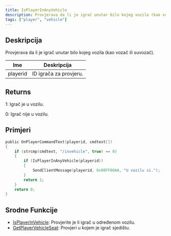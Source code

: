 ```yaml
---
title: IsPlayerInAnyVehicle
description: Provjerava da li je igrač unutar bilo kojeg vozila (kao vozač ili suvozač).
tags: ["player", "vehicle"]
---
```


## Deskripcija

Provjerava da li je igrač unutar bilo kojeg vozila (kao vozač ili suvozač).

| Ime      | Deskripcija            |
| -------- | ---------------------- |
| playerid | ID igrača za provjeru. |

## Returns

1: Igrač je u vozilu.

0: Igrač nije u vozilu.

## Primjeri

```c
public OnPlayerCommandText(playerid, cmdtext[])
{
    if (strcmp(cmdtext, "/invehicle", true) == 0)
    {
        if (IsPlayerInAnyVehicle(playerid))
        {
            SendClientMessage(playerid, 0x00FF00AA, "U vozilu si.");
        }
        return 1;
    }
    return 0;
}
```

## Srodne Funkcije

- [IsPlayerInVehicle](IsPlayerInVehicle): Provjerite je li igrač u određenom vozilu.
- [GetPlayerVehicleSeat](GetPlayerVehicleSeat): Provjeri u kojem je igrač sjedištu.
